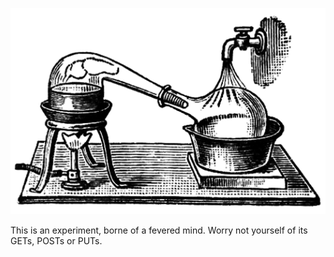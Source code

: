 ![Experimental](docs/alembic.png)

This is an experiment, borne of a fevered mind.
Worry not yourself of its GETs, POSTs or PUTs.

